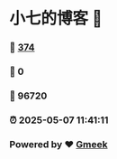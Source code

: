 # 小七的博客 :link:  
### :page_facing_up: [374](/tag.html) 
### :speech_balloon: 0 
### :hibiscus: 96720 
### :alarm_clock: 2025-05-07 11:41:11 
### Powered by :heart: [Gmeek](https://github.com/Meekdai/Gmeek)

